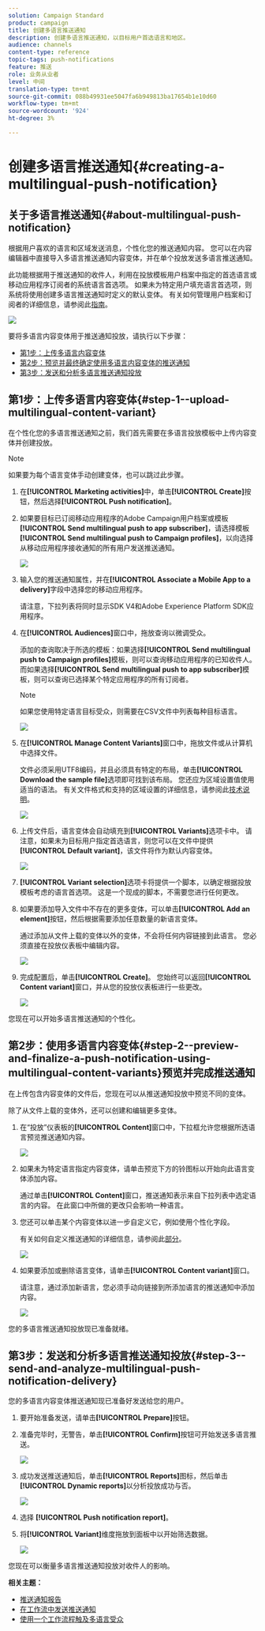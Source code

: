```yaml
---
solution: Campaign Standard
product: campaign
title: 创建多语言推送通知
description: 创建多语言推送通知，以目标用户首选语言和地区。
audience: channels
content-type: reference
topic-tags: push-notifications
feature: 推送
role: 业务从业者
level: 中间
translation-type: tm+mt
source-git-commit: 088b49931ee5047fa6b949813ba17654b1e10d60
workflow-type: tm+mt
source-wordcount: '924'
ht-degree: 3%

---
```



# 创建多语言推送通知{#creating-a-multilingual-push-notification}

## 关于多语言推送通知{#about-multilingual-push-notification}

根据用户喜欢的语言和区域发送消息，个性化您的推送通知内容。 您可以在内容编辑器中直接导入多语言推送通知内容变体，并在单个投放发送多语言推送通知。

此功能根据用于推送通知的收件人，利用在投放模板用户档案中指定的首选语言或移动应用程序订阅者的系统语言首选项。 如果未为特定用户填充语言首选项，则系统将使用创建多语言推送通知时定义的默认变体。 有关如何管理用户档案和订阅者的详细信息，请参阅此[指南](../../audiences/using/get-started-profiles-and-audiences.md)。

![](assets/multivariant_push_1.png)

要将多语言内容变体用于推送通知投放，请执行以下步骤：

* [第1步：上传多语言内容变体](#step-1--upload-multilingual-content-variant)
* [第2步：预览并最终确定使用多语言内容变体的推送通知](#step-2--preview-and-finalize-a-push-notification-using-multilingual-content-variants)
* [第3步：发送和分析多语言推送通知投放](#step-3--send-and-analyze-multilingual-push-notification-delivery)

## 第1步：上传多语言内容变体{#step-1--upload-multilingual-content-variant}

在个性化您的多语言推送通知之前，我们首先需要在多语言投放模板中上传内容变体并创建投放。

>[!NOTE]
>
>如果要为每个语言变体手动创建变体，也可以跳过此步骤。

1. 在&#x200B;**[!UICONTROL Marketing activities]**&#x200B;中，单击&#x200B;**[!UICONTROL Create]**&#x200B;按钮，然后选择&#x200B;**[!UICONTROL Push notification]**。
1. 如果要目标已订阅移动应用程序的Adobe Campaign用户档案或模板&#x200B;**[!UICONTROL Send multilingual push to app subscriber]**，请选择模板&#x200B;**[!UICONTROL Send multilingual push to Campaign profiles]**，以向选择从移动应用程序接收通知的所有用户发送推送通知。

   ![](assets/multivariant_push_2.png)

1. 输入您的推送通知属性，并在&#x200B;**[!UICONTROL Associate a Mobile App to a delivery]**&#x200B;字段中选择您的移动应用程序。

   请注意，下拉列表将同时显示SDK V4和Adobe Experience Platform SDK应用程序。

1. 在&#x200B;**[!UICONTROL Audiences]**&#x200B;窗口中，拖放查询以微调受众。

   添加的查询取决于所选的模板：如果选择&#x200B;**[!UICONTROL Send multilingual push to Campaign profiles]**&#x200B;模板，则可以查询移动应用程序的已知收件人。 而如果选择&#x200B;**[!UICONTROL Send multilingual push to app subscriber]**&#x200B;模板，则可以查询已选择某个特定应用程序的所有订阅者。
   >[!NOTE]
   >
   >如果您使用特定语言目标受众，则需要在CSV文件中列表每种目标语言。

   ![](assets/push_notif_audience.png)

1. 在&#x200B;**[!UICONTROL Manage Content Variants]**&#x200B;窗口中，拖放文件或从计算机中选择文件。

   文件必须采用UTF8编码，并且必须具有特定的布局，单击&#x200B;**[!UICONTROL Download the sample file]**&#x200B;选项即可找到该布局。 您还应为区域设置值使用适当的语法。 有关文件格式和支持的区域设置的详细信息，请参阅此[技术说明](https://helpx.adobe.com/cn/campaign/kb/acs-generate-csv-multilingual-push.html)。

   ![](assets/multivariant_push_4.png)

1. 上传文件后，语言变体会自动填充到&#x200B;**[!UICONTROL Variants]**&#x200B;选项卡中。 请注意，如果未为目标用户指定首选语言，则您可以在文件中提供&#x200B;**[!UICONTROL Default variant]**，该文件将作为默认内容变体。

   ![](assets/multivariant_push_5.png)

1. **[!UICONTROL Variant selection]**&#x200B;选项卡将提供一个脚本，以确定根据投放模板考虑的语言首选项。 这是一个现成的脚本，不需要您进行任何更改。
1. 如果要添加导入文件中不存在的更多变体，可以单击&#x200B;**[!UICONTROL Add an element]**&#x200B;按钮，然后根据需要添加任意数量的新语言变体。

   通过添加从文件上载的变体以外的变体，不会将任何内容链接到此语言。 您必须直接在投放仪表板中编辑内容。

   ![](assets/multivariant_push_6.png)

1. 完成配置后，单击&#x200B;**[!UICONTROL Create]**。 您始终可以返回&#x200B;**[!UICONTROL Content variant]**&#x200B;窗口，并从您的投放仪表板进行一些更改。

   ![](assets/multivariant_push_8.png)

您现在可以开始多语言推送通知的个性化。

## 第2步：使用多语言内容变体{#step-2--preview-and-finalize-a-push-notification-using-multilingual-content-variants}预览并完成推送通知

在上传包含内容变体的文件后，您现在可以从推送通知投放中预览不同的变体。

除了从文件上载的变体外，还可以创建和编辑更多变体。

1. 在“投放”仪表板的&#x200B;**[!UICONTROL Content]**&#x200B;窗口中，下拉框允许您根据所选语言预览推送通知内容。

   ![](assets/multivariant_push_7.png)

1. 如果未为特定语言指定内容变体，请单击预览下方的铃图标以开始向此语言变体添加内容。

   通过单击&#x200B;**[!UICONTROL Content]**&#x200B;窗口，推送通知表示来自下拉列表中选定语言的内容。 在此窗口中所做的更改只会影响一种语言。

1. 您还可以单击某个内容变体以进一步自定义它，例如使用个性化字段。

   有关如何自定义推送通知的详细信息，请参阅此[部分](../../channels/using/customizing-a-push-notification.md)。

   ![](assets/multivariant_push_9.png)

1. 如果要添加或删除语言变体，请单击&#x200B;**[!UICONTROL Content variant]**&#x200B;窗口。

   请注意，通过添加新语言，您必须手动向链接到所添加语言的推送通知中添加内容。

   ![](assets/multivariant_push_10.png)

您的多语言推送通知投放现已准备就绪。

## 第3步：发送和分析多语言推送通知投放{#step-3--send-and-analyze-multilingual-push-notification-delivery}

您的多语言内容变体推送通知现已准备好发送给您的用户。

1. 要开始准备发送，请单击&#x200B;**[!UICONTROL Prepare]**&#x200B;按钮。
1. 准备完毕时，无警告，单击&#x200B;**[!UICONTROL Confirm]**&#x200B;按钮可开始发送多语言推送。

   ![](assets/multivariant_push_12.png)

1. 成功发送推送通知后，单击&#x200B;**[!UICONTROL Reports]**&#x200B;图标，然后单击&#x200B;**[!UICONTROL Dynamic reports]**&#x200B;以分析投放成功与否。

   ![](assets/multivariant_push_13.png)

1. 选择 **[!UICONTROL Push notification report]**。
1. 将&#x200B;**[!UICONTROL Variant]**&#x200B;维度拖放到面板中以开始筛选数据。

   ![](assets/multivariant_push_11.png)

您现在可以衡量多语言推送通知投放对收件人的影响。

**相关主题：**

* [推送通知报告](../../reporting/using/push-notification-report.md)
* [在工作流中发送推送通知](../../automating/using/push-notification-delivery.md)
* [使用一个工作流程触及多语言受众](https://helpx.adobe.com/cn/campaign/kb/simplify-campaign-management.html#Engageyourcustomersateverystep)
